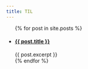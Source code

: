 ```yaml
---
title: TIL
---
```


<ul>
  {% for post in site.posts %}
    <li>
      <h4><a href="{{ post.url | absolute_url }}">{{ post.title }}</a></h4>
      {{ post.excerpt }}
    </li>
  {% endfor %}
</ul>
